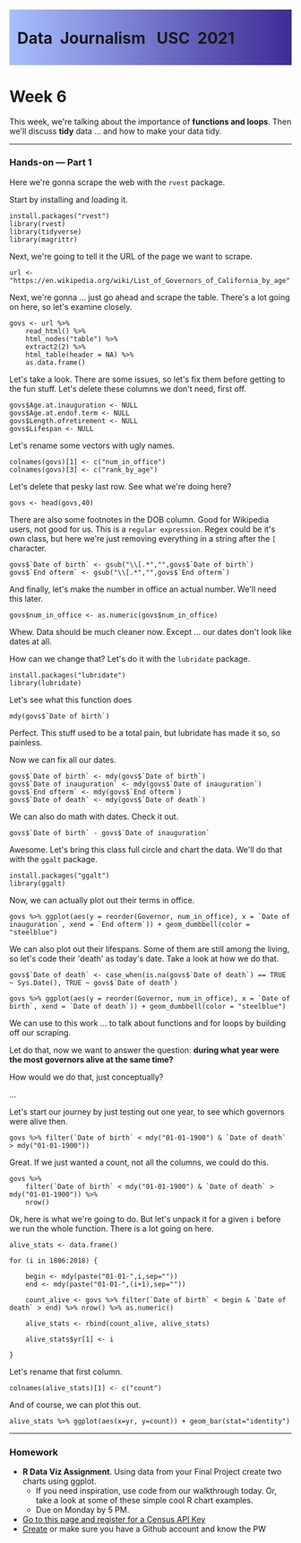 <div class="header">
<h1 class="ml7">
  <span class="text-wrapper">
    <span class="letters"><p id ="usc p">Data&nbsp;&nbsp;Journalism&nbsp;&nbsp;&nbsp;USC&nbsp;&nbsp;2021</p></span>
  </span>
</h1>
</div>
<script src="https://cdnjs.cloudflare.com/ajax/libs/animejs/2.0.2/anime.min.js"></script>

<script src="https://ajax.googleapis.com/ajax/libs/jquery/3.3.1/jquery.min.js"></script>

<style>
.header{
      background-image: linear-gradient(to right, #a8c0ff, #3f2b96);
}

.ml7 {
  position: relative;
  font-weight: 1200;


}
.ml7 .text-wrapper {
  position: relative;
  display: inline-block;
  padding-top: 0.2em;
  padding-right: 0.05em;
  padding-bottom: 0.1em;
  overflow: hidden;
  padding-left: 14px;

}
.ml7 .letter {
  transform-origin: 0 100%;
  display: inline-block;
  line-height: 1.3em;
  font-size: 3.6em;
  color: #FFFFFF
}


</style>


<script>
// Wrap every letter in a span
$('.ml7 .letters').each(function(){
  $(this).html($(this).text().replace(/([^\x00-\x80]|\w)/g, "<span class='letter'>$&</span>"));
});

anime.timeline({loop: true})
  .add({
    targets: '.ml7 .letter',
    translateY: ["1.1em", 0],
    translateX: ["0.55em", 0],
    translateZ: 0,
    rotateZ: [180, 0],
    duration: 1050,
    easing: "easeOutExpo",
    delay: function(el, i) {
      return 50 * i;
    }
  }).add({
    targets: '.ml7',
    opacity: 0,
    duration: 1000,
    easing: "easeOutExpo",
    delay: 1000
  });
</script>


# Week 6
This week, we're talking about the importance of **functions and loops**. Then we'll discuss **tidy** data ... and how to make your data tidy.

---


### Hands-on — Part 1

Here we're gonna scrape the web with the `rvest` package.

Start by installing and loading it.

```
install.packages("rvest")
library(rvest)
library(tidyverse)
library(magrittr)
```

Next, we're going to tell it the URL of the page we want to scrape.

```
url <- "https://en.wikipedia.org/wiki/List_of_Governors_of_California_by_age"
```

Next, we're gonna ... just go ahead and scrape the table. There's a lot going on here, so let's examine closely.

```
govs <- url %>%
    read_html() %>%
    html_nodes("table") %>%
    extract2(2) %>%
    html_table(header = NA) %>%
    as.data.frame()
```

Let's take a look. There are some issues, so let's fix them before getting to the fun stuff. Let's delete these columns we don't need, first off.

```
govs$Age.at.inauguration <- NULL
govs$Age.at.endof.term <- NULL
govs$Length.ofretirement <- NULL
govs$Lifespan <- NULL
```
Let's rename some vectors with ugly names.

```
colnames(govs)[1] <- c("num_in_office")
colnames(govs)[3] <- c("rank_by_age")
```

Let's delete that pesky last row. See what we're doing here?

```
govs <- head(govs,40)
```

There are also some footnotes in the DOB column. Good for Wikipedia users, not good for us. This is a `regular expression`. Regex could be it's own class, but here we're just removing everything in a string after the `[` character.

```
govs$`Date of birth` <- gsub("\\[.*","",govs$`Date of birth`)
govs$`End ofterm` <- gsub("\\[.*","",govs$`End ofterm`)

```

And finally, let's make the number in office an actual number. We'll need this later.

```
govs$num_in_office <- as.numeric(govs$num_in_office)
```

Whew. Data should be much cleaner now. Except ... our dates don't look like dates at all.

How can we change that? Let's do it with the `lubridate` package.

```
install.packages("lubridate")
library(lubridate)
```

Let's see what this function does

```
mdy(govs$`Date of birth`)
```

Perfect. This stuff used to be a total pain, but lubridate has made it so, so painless.

Now we can fix all our dates.

```
govs$`Date of birth` <- mdy(govs$`Date of birth`)
govs$`Date of inauguration` <- mdy(govs$`Date of inauguration`)
govs$`End ofterm` <- mdy(govs$`End ofterm`)
govs$`Date of death` <- mdy(govs$`Date of death`)

```

We can also do math with dates. Check it out.

```
govs$`Date of birth` - govs$`Date of inauguration`
```

Awesome. Let's bring this class full circle and chart the data. We'll do that with the ``ggalt`` package.

```
install.packages("ggalt")
library(ggalt)
```

Now, we can actually plot out their terms in office.

```
govs %>% ggplot(aes(y = reorder(Governor, num_in_office), x = `Date of inauguration`, xend = `End ofterm`)) + geom_dumbbell(color = "steelblue")
```

We can also plot out their lifespans. Some of them are still among the living, so let's code their 'death' as today's date. Take a look at how we do that.

```
govs$`Date of death` <- case_when(is.na(govs$`Date of death`) == TRUE ~ Sys.Date(), TRUE ~ govs$`Date of death`)

govs %>% ggplot(aes(y = reorder(Governor, num_in_office), x = `Date of birth`, xend = `Date of death`)) + geom_dumbbell(color = "steelblue")
```



We can use to this work ... to talk about functions and for loops by building off our scraping.

Let do that, now we want to answer the question: **during what year were the most governors alive at the same time?**

How would we do that, just conceptually?

...

Let's start our journey by just testing out one year, to see which governors were alive then.

```
govs %>% filter(`Date of birth` < mdy("01-01-1900") & `Date of death` > mdy("01-01-1900"))
```

Great. If we just wanted a count, not all the columns, we could do this.

```
govs %>% 
	filter(`Date of birth` < mdy("01-01-1900") & `Date of death` > mdy("01-01-1900")) %>% 
	nrow()
```

Ok, here is what we're going to do. But let's unpack it for a given `i` before we run the whole function. There is a lot going on here.

```
alive_stats <- data.frame()

for (i in 1806:2018) {

	begin <- mdy(paste("01-01-",i,sep=""))
	end <- mdy(paste("01-01-",(i+1),sep=""))

	count_alive <- govs %>% filter(`Date of birth` < begin & `Date of death` > end) %>% nrow() %>% as.numeric()

	alive_stats <- rbind(count_alive, alive_stats)

	alive_stats$yr[1] <- i

}
```

Let's rename that first column.

```
colnames(alive_stats)[1] <- c("count")
```

And of course, we can plot this out.

```
alive_stats %>% ggplot(aes(x=yr, y=count)) + geom_bar(stat="identity")
```


---

### Homework

* **R Data Viz Assignment**. Using data from your Final Project create two charts using ggplot.
	* If you need inspiration, use code from our walkthrough today. Or, take a look at some of these simple cool R chart examples.
	* Due on Monday by 5 PM.
* [Go to this page and register for a Census API Key](https://api.census.gov/data/key_signup.html)
* [Create](https://github.com/join) or make sure you have a Github account and know the PW